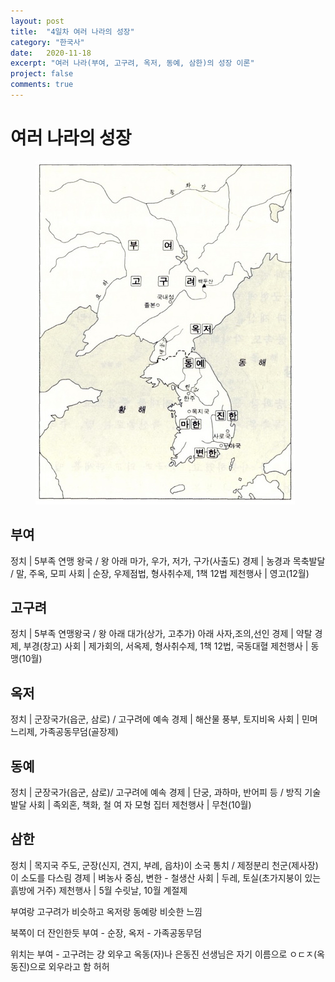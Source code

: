 ```yaml
---
layout: post
title:  "4일차 여러 나라의 성장"
category: "한국사"
date:   2020-11-18
excerpt: "여러 나라(부여, 고구려, 옥저, 동예, 삼한)의 성장 이론"
project: false
comments: true
---
```


여러 나라의 성장
==================

<figure>
	<a href="/assets/img/여러나라의성장.jpg"><img src="/assets/img/여러나라의성장.jpg"></a>
</figure>

부여
------

정치 | 5부족 연맹 왕국 / 왕 아래 마가, 우가, 저가, 구가(사출도)
경제 | 농경과 목축발달 / 말, 주옥, 모피
사회 | 순장, 우제점법, 형사취수제, 1책 12법
제천행사 | 영고(12월)

고구려
----------

정치 | 5부족 연맹왕국 / 왕 아래 대가(상가, 고추가) 아래 사자,조의,선인
경제 | 약탈 경제, 부경(창고)
사회 | 제가회의, 서옥제, 형사취수제, 1책 12법, 국동대혈
제천행사 | 동맹(10월)

옥저
-------

정치 | 군장국가(읍군, 삼로) / 고구려에 예속
경제 | 해산물 풍부, 토지비옥
사회 | 민며느리제, 가족공동무덤(골장제)

동예
----------

정치 | 군장국가(읍군, 삼로)/ 고구려에 예속
경제 | 단궁, 과하마, 반어피 등 / 방직 기술 발달
사회 | 족외혼, 책화, 철 여 자 모형 집터
제천행사 | 무천(10월)

삼한
-------

정치 | 목지국 주도, 군장(신지, 견지, 부례, 읍차)이 소국 통치 / 제정분리 천군(제사장)이 소도를 다스림
경제 | 벼농사 중심, 변한 - 철생산
사회 | 두레, 토실(초가지붕이 있는 흙방에 거주)
제천행사 | 5월 수릿날, 10월 계절제





부여랑 고구려가 비슷하고 옥저랑 동예랑 비슷한 느낌

북쪽이 더 잔인한듯 부여 - 순장, 옥저 - 가족공동무덤

위치는 부여 - 고구려는 걍 외우고 옥동(자)나 은동진 선생님은 자기 이름으로 ㅇㄷㅈ(옥동진)으로 외우라고 함 허허